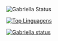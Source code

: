 ![Gabriella Status](https://github-readme-stats.vercel.app/api?username=gabriella0811&show_icons=true&theme=dracula)








[![Top Linguagens](https://github-readme-stats.vercel.app/api/top-langs/?username=gabriella0811&layout=compact&show_icons=true&theme=dracula)](https://github.com/gabriella0811/github-readme-stats)




[![Gabriella status](https://github-readme-stats.vercel.app/api/wakatime?username=gabriella0811)](https://github.com/gabriella0811/github-readme-stats)
